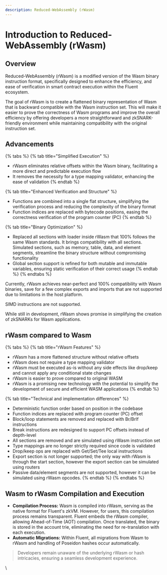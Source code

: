 ```yaml
---
description: Reduced-WebAssembly (rWasm)
---
```


# Introduction to Reduced-WebAssembly (rWasm)

## **Overview**

Reduced-WebAssembly (rWasm) is a modified version of the Wasm binary instruction format, specifically designed to enhance the efficiency, and ease of verification in smart contract execution within the Fluent ecosystem.&#x20;

The goal of rWasm is to create a flattened binary representation of Wasm that is backward compatible with the Wasm instruction set. This will make it easier to prove the correctness of Wasm programs and improve the overall efficiency by offering developers a more straightforward and zkSNARK-friendly environment while maintaining compatibility with the original instruction set.

## Advancements

{% tabs %}
{% tab title="Simplified Execution" %}
* rWasm eliminates relative offsets within the Wasm binary, facilitating a more direct and predictable execution flow
* It removes the necessity for a type mapping validator, enhancing the ease of validation
{% endtab %}

{% tab title="Enhanced Verification and Structure" %}
* Functions are combined into a single flat structure, simplifying the verification process and reducing the complexity of the binary format
* Function indices are replaced with bytecode positions, easing the correctness verification of the program counter (PC)
{% endtab %}

{% tab title="Binary Optimization" %}
* Replaced all sections with loader inside rWasm that 100% follows the same Wasm standards. It brings compatibility with all sections. Simulated sections, such as memory, table, data, and element segments, streamline the binary structure without compromising functionality
* Global section support is refined for both mutable and immutable variables, ensuring static verification of their correct usage
{% endtab %}
{% endtabs %}

Currently, rWasm achieves near-perfect and 100% compatibility with Wasm binaries, save for a few complex exports and imports that are not supported due to limitations in the host platform.

SIMD instructions are not supported.

While still in development, rWasm shows promise in simplifying the creation of zkSNARKs for Wasm applications.

## rWasm compared to Wasm

{% tabs %}
{% tab title="rWasm Features" %}
* rWasm has a more flattened structure without relative offsets
* rWasm does not require a type mapping validator
* rWasm must be executed as-is without any side effects like drop/keep and cannot apply any conditional state changes
* rWasm is easier to prove compared to original WASM
* rWasm is a promising new technology with the potential to simplify the development of secure and efficient WASM applications
{% endtab %}

{% tab title="Technical and implementation differences" %}
* Deterministic function order based on position in the codebase
* Function indices are replaced with program counter (PC) offset
* Block/loop statements are removed and replaced with Br/BrIf instructions
* Break instructions are redesigned to support PC offsets instead of depth-level
* All sections are removed and are simulated using rWasm instruction set
* Type mappings are no longer strictly required since code is validated
* Drop/keep ops are replaced with Get/Set/Tee local instructions
* Export section is not longer supported; the only way with rWasm is through the start section, however the export section can be simulated using routers
* Passive data/element segments are not supported, however it can be simulated using rWasm opcodes.
{% endtab %}
{% endtabs %}

## Wasm to rWasm Compilation and Execution

* **Compilation Process:** Wasm is compiled into rWasm, serving as the native format for Fluent's zkVM. However, for users, this compilation process remains transparent. Fluent embeds the rWasm compiler, allowing Ahead-of-Time (AOT) compilation. Once translated, the binary is stored in the account trie, eliminating the need for re-translation with each execution.
* **Automatic Migrations:** Within Fluent, all migrations from Wasm to rWasm and handling of Poseidon hashes occur automatically.&#x20;

> Developers remain unaware of the underlying rWasm or hash intricacies, ensuring a seamless development experience.

\
